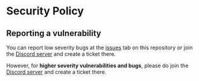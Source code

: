# Security Policy

## Reporting a vulnerability
You can report low severity bugs at the [issues](https://github.com/qing762/exitlag-auto-signup/issues/new/) tab on this repository or join the [Discord server](https://qing762.is-a.dev/discord/) and create a ticket there.

However, for **higher severity vulnerabilities and bugs**, please do join the [Discord server](https://qing762.is-a.dev/discord/) and create a ticket there.